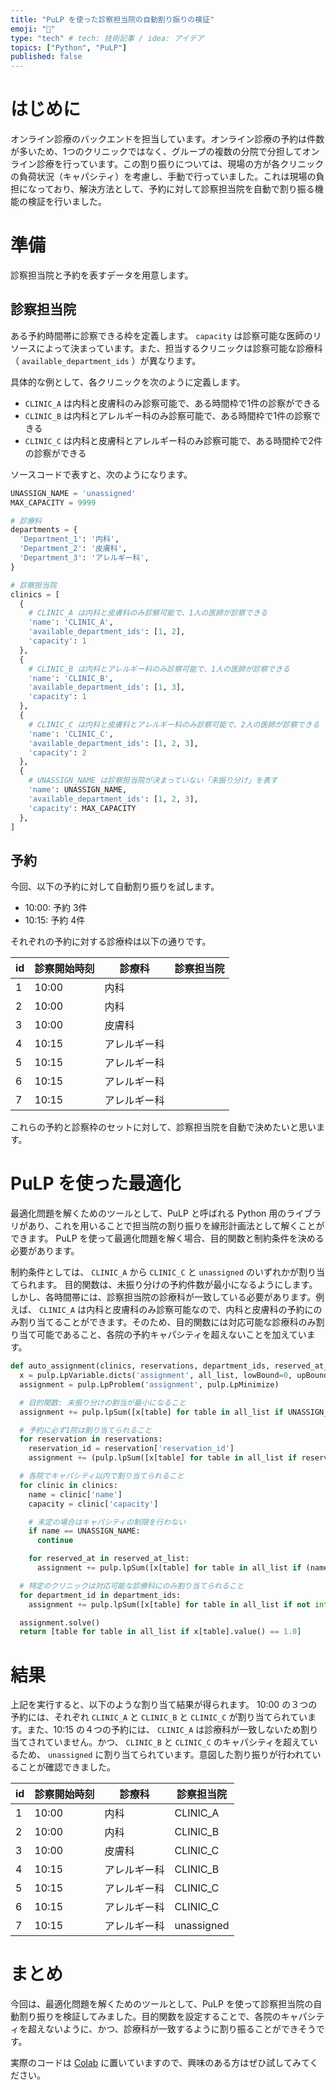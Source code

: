 ```yaml
---
title: "PuLP を使った診察担当院の自動割り振りの検証"
emoji: "🏥"
type: "tech" # tech: 技術記事 / idea: アイデア
topics: ["Python", "PuLP"]
published: false
---
```


# はじめに

オンライン診療のバックエンドを担当しています。オンライン診療の予約は件数が多いため、1つのクリニックではなく、グループの複数の分院で分担してオンライン診療を行っています。この割り振りについては、現場の方が各クリニックの負荷状況（キャパシティ）を考慮し、手動で行っていました。これは現場の負担になっており、解決方法として、予約に対して診察担当院を自動で割り振る機能の検証を行いました。

# 準備

診察担当院と予約を表すデータを用意します。


## 診察担当院

ある予約時間帯に診察できる枠を定義します。 `capacity` は診察可能な医師のリソースによって決まっています。また、担当するクリニックは診察可能な診療科（ `available_department_ids` ）が異なります。

具体的な例として、各クリニックを次のように定義します。

- `CLINIC_A` は内科と皮膚科のみ診察可能で、ある時間枠で1件の診察ができる
- `CLINIC_B` は内科とアレルギー科のみ診察可能で、ある時間枠で1件の診察できる
- `CLINIC_C` は内科と皮膚科とアレルギー科のみ診察可能で、ある時間枠で2件の診察ができる

ソースコードで表すと、次のようになります。


```python
UNASSIGN_NAME = 'unassigned'
MAX_CAPACITY = 9999

# 診療科
departments = {
  'Department_1': '内科',
  'Department_2': '皮膚科',
  'Department_3': 'アレルギー科',
}

# 診察担当院
clinics = [
  {
    # CLINIC_A は内科と皮膚科のみ診察可能で、1人の医師が診察できる
    'name': 'CLINIC_A',
    'available_department_ids': [1, 2],
    'capacity': 1
  },
  {
    # CLINIC_B は内科とアレルギー科のみ診察可能で、1人の医師が診察できる
    'name': 'CLINIC_B',
    'available_department_ids': [1, 3],
    'capacity': 1
  },
  {
    # CLINIC_C は内科と皮膚科とアレルギー科のみ診察可能で、2人の医師が診察できる
    'name': 'CLINIC_C',
    'available_department_ids': [1, 2, 3],
    'capacity': 2
  },
  {
    # UNASSIGN_NAME は診察担当院が決まっていない「未振り分け」を表す
    'name': UNASSIGN_NAME,
    'available_department_ids': [1, 2, 3],
    'capacity': MAX_CAPACITY
  },
]
```

## 予約

今回、以下の予約に対して自動割り振りを試します。

- 10:00: 予約 3件
- 10:15: 予約 4件

それぞれの予約に対する診療枠は以下の通りです。


| id | 診察開始時刻 | 診療科 | 診察担当院 |
| --- | --- | --- | --- |
| 1 | 10:00 | 内科 |   |
| 2 | 10:00 | 内科 |   |
| 3 | 10:00 | 皮膚科 |   |
| 4 | 10:15 | アレルギー科 |   |
| 5 | 10:15 | アレルギー科 |   |
| 6 | 10:15 | アレルギー科 |   |
| 7 | 10:15 | アレルギー科 |   |

これらの予約と診察枠のセットに対して、診察担当院を自動で決めたいと思います。



# PuLP を使った最適化

最適化問題を解くためのツールとして、PuLP と呼ばれる Python 用のライブラリがあり、これを用いることで担当院の割り振りを線形計画法として解くことができます。
PuLP を使って最適化問題を解く場合、目的関数と制約条件を決める必要があります。

制約条件としては、 `CLINIC_A` から `CLINIC_C` と `unassigned` のいずれかが割り当てられます。
目的関数は、未振り分けの予約件数が最小になるようにします。しかし、各時間帯には、診察担当院の診療科が一致している必要があります。例えば、 `CLINIC_A` は内科と皮膚科のみ診察可能なので、内科と皮膚科の予約にのみ割り当てることができます。そのため、目的関数には対応可能な診療科のみ割り当て可能であること、各院の予約キャパシティを超えないことを加えています。


```python
def auto_assignment(clinics, reservations, department_ids, reserved_at_list, all_list):
  x = pulp.LpVariable.dicts('assignment', all_list, lowBound=0, upBound=1, cat=pulp.LpInteger)
  assignment = pulp.LpProblem('assignment', pulp.LpMinimize)

  # 目的関数: 未振り分けの割当が最小になること
  assignment += pulp.lpSum([x[table] for table in all_list if UNASSIGN_NAME == table[0]]), f"Target"

  # 予約に必ず1院は割り当てられること
  for reservation in reservations:
    reservation_id = reservation['reservation_id']
    assignment += (pulp.lpSum([x[table] for table in all_list if reservation_id == table[2]]) == 1, f"Reservation_{reservation}")

  # 各院でキャパシティ以内で割り当てられること
  for clinic in clinics:
    name = clinic['name']
    capacity = clinic['capacity']

    # 未定の場合はキャパシティの制限を行わない
    if name == UNASSIGN_NAME:
      continue

    for reserved_at in reserved_at_list:
      assignment += pulp.lpSum([x[table] for table in all_list if (name == table[0]) and (reserved_at == table[4])]) <= capacity

  # 特定のクリニックは対応可能な診療科にのみ割り当てられること
  for department_id in department_ids:
    assignment += pulp.lpSum([x[table] for table in all_list if not int(table[3].split('_')[-1]) in json.loads(table[1])]) == 0, f"Department_id_{department_id}"

  assignment.solve()
  return [table for table in all_list if x[table].value() == 1.0]
```

# 結果

上記を実行すると、以下のような割り当て結果が得られます。
10:00 の３つの予約には、それぞれ `CLINIC_A` と `CLINIC_B` と `CLINIC_C` が割り当てられています。また、10:15 の４つの予約には、 `CLINIC_A` は診療科が一致しないため割り当てされていません。かつ、 `CLINIC_B` と `CLINIC_C` のキャパシティを超えているため、 `unassigned` に割り当てられています。意図した割り振りが行われていることが確認できました。

| id | 診察開始時刻 | 診療科 | 診察担当院 |
| --- | --- | --- | --- |
| 1 | 10:00 | 内科 | CLINIC_A |
| 2 | 10:00 | 内科 | CLINIC_B |
| 3 | 10:00 | 皮膚科 | CLINIC_C |
| 4 | 10:15 | アレルギー科 | CLINIC_B |
| 5 | 10:15 | アレルギー科 | CLINIC_C |
| 6 | 10:15 | アレルギー科 | CLINIC_C |
| 7 | 10:15 | アレルギー科 | unassigned |

# まとめ

今回は、最適化問題を解くためのツールとして、PuLP を使って診察担当院の自動割り振りを検証してみました。目的関数を設定することで、各院のキャパシティを超えないように、かつ、診療科が一致するように割り振ることができそうです。

実際のコードは [Colab](https://colab.research.google.com/drive/1wdEWoJTS0jseo7qIPgFU3wLrgL0FEyvQ) に置いていますので、興味のある方はぜひ試してみてください。
